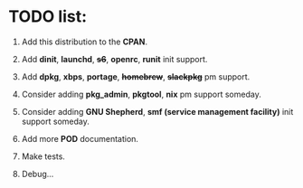 # TODO list:

1) Add this distribution to the **CPAN**.

2) Add **dinit**, **launchd**, ~~**s6**~~, **openrc**, **runit** init support.

3) Add **dpkg**, **xbps**, **portage**, ~~**homebrew**~~, ~~**slackpkg**~~ pm support.

4) Consider adding **pkg_admin**, **pkgtool**, **nix** pm support someday.

5) Consider adding **GNU Shepherd**, **smf (service management facility)** init support someday.

6) Add more **POD** documentation.

7) Make tests.

8) Debug...
